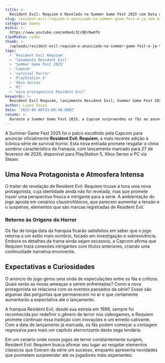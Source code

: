 ```yaml
---
title: >-
  Resident Evil: Requiem é Revelado na Summer Game Fest 2025 com Data de Lançamento Confirmada
slug: resident-evil-requiem-e-anunciado-na-summer-game-fest-e-ja-tem-data-de-lancamento
categoria: Games
midia: >-
  https://www.youtube.com/embed/3CcNErRwmTU
tipoMidia: video
thumb: >-
  /uploads/resident-evil-requiem-e-anunciado-na-summer-game-fest-e-ja-tem-data-de-lancamento-preview.jpg
tags:
  - 'Resident Evil Requiem'
  - 'lanamento Resident Evil'
  - 'Summer Game Fest 2025'
  - 'Capcom'
  - 'survival horror'
  - 'PlayStation 5'
  - 'Xbox Series'
  - 'PC'
  - 'nova protagonista Resident Evil'
keywords: >-
  Resident Evil Requiem, lançamento Resident Evil, Summer Game Fest 2025, Capcom, survival horror, PlayStation 5, Xbox Series, PC, nova protagonista Resident Evil
author: Luana Souza
data: '2025-06-06T23:00:40.000Z'
resumo: >-
  Durante a Summer Game Fest 2025, a Capcom surpreendeu os fãs ao anunciar Resident Evil: Requiem, prometendo uma nova experiência de terror e suspense. O jogo chega às plataformas no início de 2026, trazendo uma protagonista inédita e ambientes claustrofóbicos.
---
```


A Summer Game Fest 2025 foi o palco escolhido pela Capcom para anunciar oficialmente **Resident Evil: Requiem**, a mais recente adição à icônica série de survival horror. Esta nova entrada promete resgatar o clima sombrio característico da franquia, com lançamento marcado para 27 de fevereiro de 2026, disponível para PlayStation 5, Xbox Series e PC via Steam.

## Uma Nova Protagonista e Atmosfera Intensa
O trailer de revelação de Resident Evil: Requiem trouxe à tona uma nova protagonista, cuja identidade ainda não foi revelada, mas que promete trazer uma perspectiva fresca e intrigante para a série. A ambientação do jogo aposta em cenários claustrofóbicos, que parecem aumentar a tensão e o suspense, elementos que são marcas registradas de Resident Evil.

### Retorno às Origens do Horror
Os fãs de longa data da franquia ficarão satisfeitos em saber que o jogo retorna a um estilo mais sombrio, focado em investigação e sobrevivência. Embora os detalhes da trama ainda sejam escassos, a Capcom afirma que Requiem trará conexões intrigantes com títulos anteriores, criando uma continuidade narrativa envolvente.

## Expectativas e Curiosidades
O anúncio do jogo gerou uma onda de especulações entre os fãs e críticos. Quais serão as novas ameaças a serem enfrentadas? Como a nova protagonista se relaciona com os eventos passados da série? Essas são algumas das perguntas que permanecem no ar e que certamente aumentarão a expectativa até o lançamento.

A franquia Resident Evil, desde sua estreia em 1996, sempre foi reconhecida por redefinir o gênero de terror nos videogames, e Requiem promete continuar essa tradição com inovações e um enredo cativante. Com a data de lançamento já marcada, os fãs podem começar a contagem regressiva para mais um capítulo aterrorizante desta saga lendária.

Em um cenário onde novos jogos de terror constantemente surgem, Resident Evil: Requiem busca afirmar seu lugar ao resgatar elementos clássicos que fizeram da série um sucesso, enquanto apresenta novidades que prometem surpreender até os jogadores mais experientes.
